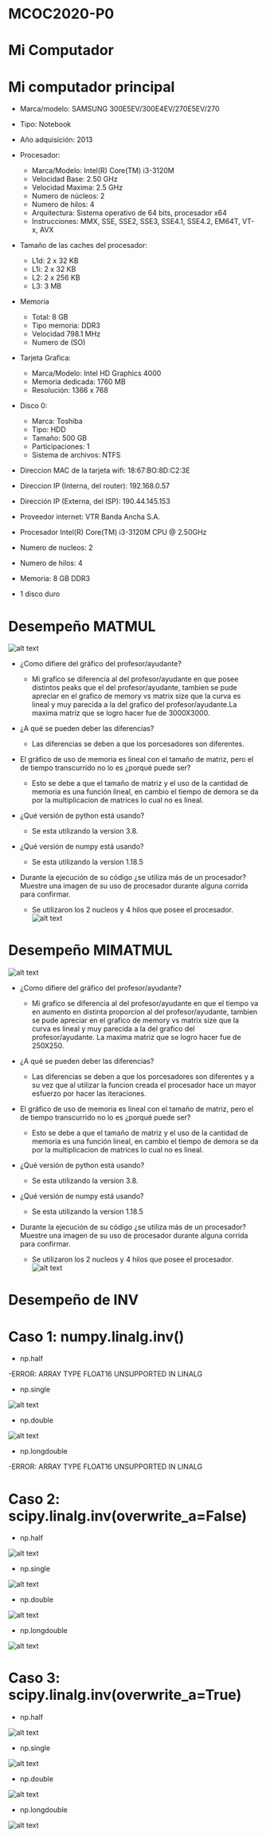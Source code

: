 # MCOC2020-P0

# Mi Computador
# Mi computador principal
* Marca/modelo:  SAMSUNG 300E5EV/300E4EV/270E5EV/270
* Tipo: Notebook
* Año adquisición: 2013
* Procesador:
  * Marca/Modelo: Intel(R) Core(TM) i3-3120M
  * Velocidad Base: 2.50 GHz
  * Velocidad Maxima: 2.5 GHz
  * Numero de núcleos: 2
  * Numero de hilos: 4
  * Arquitectura: Sistema operativo de 64 bits, procesador x64
  * Instrucciones: MMX, SSE, SSE2, SSE3, SSE4.1, SSE4.2, EM64T, VT-x, AVX
* Tamaño de las caches del procesador:
  * L1d: 2 x 32 KB
  * L1i: 2 x 32 KB
  * L2: 2 x 256 KB
  * L3: 3 MB
* Memoria
  * Total: 8 GB
  * Tipo memoria: DDR3
  * Velocidad 798.1 MHz
  * Numero de (SO)
* Tarjeta Grafica:
  * Marca/Modelo: Intel HD Graphics 4000
  * Memoria dedicada: 1760 MB
  * Resolución: 1366 x 768
* Disco 0:
  * Marca: Toshiba
  * Tipo: HDD
  * Tamaño: 500 GB
  * Participaciones: 1 
  * Sistema de archivos: NTFS


* Direccion MAC de la tarjeta wifi: 18:67:BO:8D:C2:3E
* Direccion IP (Interna, del router): 192.168.0.57
* Dirección IP (Externa, del ISP): 190.44.145.153
* Proveedor internet: VTR Banda Ancha S.A.

* Procesador Intel(R) Core(TM) i3-3120M CPU @ 2.50GHz
* Numero de nucleos: 2
* Numero de hilos: 4
* Memoria: 8 GB DDR3
* 1 disco duro

# Desempeño MATMUL

![alt text](https://github.com/jmbarriga1/MCOC2020-P0/blob/master/graphic.png?raw=true)
* ¿Como difiere del gráfico del profesor/ayudante?
  * Mi grafico se diferencia al del profesor/ayudante  en que posee distintos peaks que el del profesor/ayudante, tambien se pude apreciar en el grafico de memory vs matrix size que la curva es lineal y muy parecida a la del grafico del profesor/ayudante.La maxima matriz que se logro hacer fue de 3000X3000.
 
* ¿A qué se pueden deber las diferencias?
  * Las diferencias se deben a que los porcesadores son diferentes.

* El gráfico de uso de memoria es lineal con el tamaño de matriz, pero el de tiempo transcurrido no lo es ¿porqué puede ser?
  * Esto se debe a que el tamaño de matriz y el uso de la cantidad de memoria es una función lineal, en cambio el tiempo de demora se da por la multiplicacion de matrices lo cual no es lineal.
 
 * ¿Qué versión de python está usando?
   * Se esta utilizando la version 3.8.
 
 * ¿Qué versión de numpy está usando?
   * Se esta utilizando la version 1.18.5
 
 * Durante la ejecución de su código ¿se utiliza más de un procesador? Muestre una imagen de su uso de procesador durante alguna corrida     para confirmar.
   * Se utilizaron los 2 nucleos y 4 hilos que posee el procesador.
  ![alt text](https://github.com/jmbarriga1/MCOC2020-P0/blob/master/Uso_procesador_Desempe%C3%B1o_MATMUL.png?raw=true)
  
  # Desempeño MIMATMUL
  
  ![alt text](https://github.com/jmbarriga1/MCOC2020-P0/blob/master/graphicmimatmul.png?raw=true)
  
* ¿Como difiere del gráfico del profesor/ayudante?
  * Mi grafico se diferencia al del profesor/ayudante  en que el tiempo va en aumento en distinta proporcion al del profesor/ayudante, tambien se pude apreciar en el grafico de memory vs matrix size que la curva es lineal y muy parecida a la del grafico del profesor/ayudante. La maxima matriz que se logro hacer fue de 250X250.

* ¿A qué se pueden deber las diferencias?
  * Las diferencias se deben a que los porcesadores son diferentes y a su vez que al utilizar la funcion creada el procesador hace un mayor esfuerzo por hacer las iteraciones.
  
* El gráfico de uso de memoria es lineal con el tamaño de matriz, pero el de tiempo transcurrido no lo es ¿porqué puede ser?
  * Esto se debe a que el tamaño de matriz y el uso de la cantidad de memoria es una función lineal, en cambio el tiempo de demora se da por la multiplicacion de matrices lo cual no es lineal.

* ¿Qué versión de python está usando?
   * Se esta utilizando la version 3.8.
  
* ¿Qué versión de numpy está usando?
   * Se esta utilizando la version 1.18.5

* Durante la ejecución de su código ¿se utiliza más de un procesador? Muestre una imagen de su uso de procesador durante alguna corrida     para confirmar.
   * Se utilizaron los 2 nucleos y 4 hilos que posee el procesador.
![alt text](https://github.com/jmbarriga1/MCOC2020-P0/blob/master/Uso_procesador_Desempe%C3%B1o_MIMATMUL.png?raw=true)

# Desempeño de INV

# Caso 1: numpy.linalg.inv()

* np.half 

-ERROR: ARRAY TYPE FLOAT16 UNSUPPORTED IN LINALG

* np.single

![alt text](https://github.com/jmbarriga1/MCOC2020-P0/blob/master/graphic_inv_caso_1_single.png?raw=true)

* np.double

![alt text](https://github.com/jmbarriga1/MCOC2020-P0/blob/master/graphic_inv_caso_1_double.png?raw=true)

* np.longdouble

-ERROR: ARRAY TYPE FLOAT16 UNSUPPORTED IN LINALG

# Caso 2: scipy.linalg.inv(overwrite_a=False)

* np.half 

![alt text](https://github.com/jmbarriga1/MCOC2020-P0/blob/master/graphic_inv_caso_2_half.png?raw=true)

* np.single

![alt text](https://github.com/jmbarriga1/MCOC2020-P0/blob/master/graphic_inv_caso_2_single.png?raw=true)

* np.double

![alt text](https://github.com/jmbarriga1/MCOC2020-P0/blob/master/graphic_inv_caso_2_double.png?raw=true)

* np.longdouble

![alt text](https://github.com/jmbarriga1/MCOC2020-P0/blob/master/graphic_inv_caso_2_longdouble.png?raw=true)

# Caso 3: scipy.linalg.inv(overwrite_a=True)

* np.half 

![alt text](https://github.com/jmbarriga1/MCOC2020-P0/blob/master/graphic_inv_caso_3_half.png?raw=true)

* np.single

![alt text](https://github.com/jmbarriga1/MCOC2020-P0/blob/master/graphic_inv_caso_3_single.png?raw=true)

* np.double

![alt text](https://github.com/jmbarriga1/MCOC2020-P0/blob/master/graphic_inv_caso_3_double.png?raw=true)

* np.longdouble

![alt text](https://github.com/jmbarriga1/MCOC2020-P0/blob/master/graphic_inv_caso_3_longdouble.png?raw=true)
